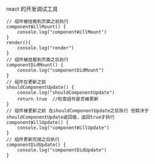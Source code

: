 <!--自己定义内容 -->
react 的开发调试工具


<!-- react生命周期 -->
    // 组件被挂载到页面之前执行
    componentWillMount() {
        console.log("componentWillMount")
    }
    render(){
        console.log("render")
    }
    // 组件被挂载到页面之后执行
    componentDidMount() {
        console.log("componentDidMount")
    }
    // 组件在更新之前
    shouldComponentUpdate() {
        console.log("shouldComponentUpdate")
        return true  //检查组件是否被更新
    }
    // 组件被更新之前 在shouldComponentUpdate之后执行 但取决于shouldComponentUpdate返回值，返回true才执行
    componentWillUpdate() {
        console.log("componentWillUpdate")
    }
    // 组件更新完成之后执行
    componentDidUpdate() {
        console.log("componentDidUpdate")
    }




